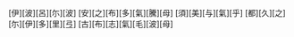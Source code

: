 [伊][波][呂][尓][波] [安][之][布][多][氣][騰][母] [須][美][与][氣][乎] [都][久][之][尓][伊][多][里][弖] [古][布][志][氣][毛][波][母]
